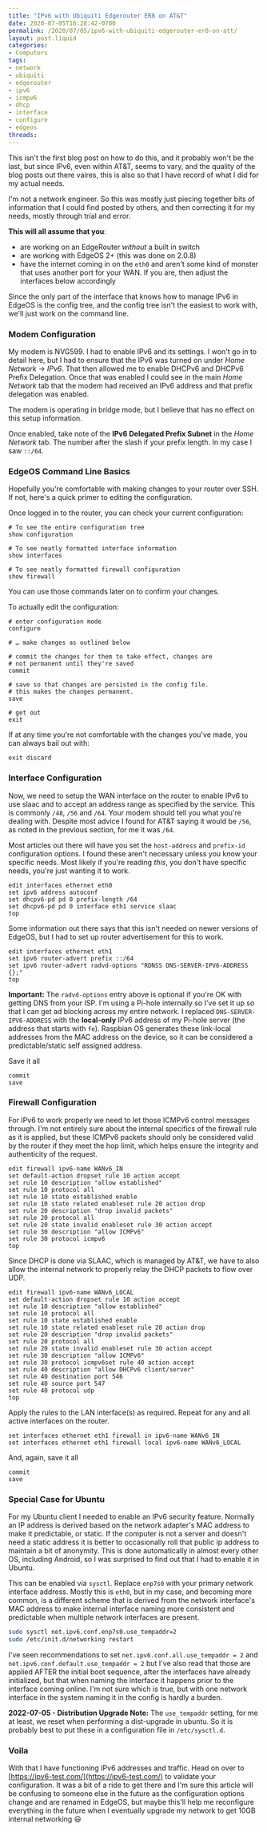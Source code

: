 ```yaml
---
title: "IPv6 with Ubiquiti Edgerouter ER8 on AT&T"
date: 2020-07-05T16:28:42-0700
permalink: /2020/07/05/ipv6-with-ubiquiti-edgerouter-er8-on-att/
layout: post.liquid
categories:
- Computers
tags:
- network
- ubiquiti
- edgerouter
- ipv6
- icmpv6
- dhcp
- interface
- configure
- edgeos
threads:
---
```


This isn't the first blog post on how to do this, and it probably won't be the last, but since IPv6, even within AT&T, seems to vary, and the quality of the blog posts out there vaires, this is also so that I have record of what I did for my actual needs.

I'm not a network engineer. So this was mostly just piecing together bits of information that I could find posted by others, and then correcting it for my needs, mostly through trial and error.

**This will all assume that you**:
- are working on an EdgeRouter _without_ a built in switch
- are working with EdgeOS 2+ (this was done on 2.0.8)
- have the internet coming in on the `eth0` and aren't some kind of monster that uses another port for your WAN. If you are, then adjust the interfaces below accordingly

Since the only part of the interface that knows how to manage IPv6 in EdgeOS is the config tree, and the config tree isn't the easiest to work with, we'll just work on the command line.

### Modem Configuration
My modem is NVG599. I had to enable IPv6 and its settings. I won't go in to detail here, but I had to ensure that the IPv6 was turned on under _Home Network_ &rarr; _IPv6_. That then allowed me to enable DHCPv6 and DHCPv6 Prefix Delegation. Once that was enabled I could see in the main _Home Network_ tab that the modem had received an IPv6 address and that prefix delegation was enabled.

The modem is  operating in bridge mode, but I believe that has no effect on this setup information.

Once enabled, take note of the **IPv6 Delegated Prefix Subnet** in the _Home Network_ tab. The number after the slash if your prefix length. In my case I saw `::/64`.

### EdgeOS Command Line Basics
Hopefully you're comfortable with making changes to your router over SSH. If not, here's a quick primer to editing the configuration.

Once logged in to the router, you can check your current configuration:

``` properties
# To see the entire configuration tree
show configuration

# To see neatly formatted interface information
show interfaces

# To see neatly formatted firewall configuration
show firewall
```

You can use those commands later on to confirm your changes.

To actually edit the configuration:

``` properties
# enter configuration mode
configure 

# … make changes as outlined below

# commit the changes for them to take effect, changes are
# not permanent until they're saved
commit 

# save so that changes are persisted in the config file.
# this makes the changes permanent.
save 

# get out
exit 
```

If at any time you're not comfortable with the changes you've made, you can always bail out with:

``` properties
exit discard
```

### Interface Configuration
Now, we need to setup the WAN interface on the router to enable IPv6 to use slaac and to accept an address range as specified by the service. This is commonly `/48`, `/56` and `/64`. Your modem should tell you what you're dealing with. Despite most advice I found for AT&T saying it would be `/56`, as noted in the previous section, for me it was `/64`.

Most articles out there will have you set the `host-address` and `prefix-id` configuration options. I found these aren't necessary unless you know your specific needs. Most likely if you're reading _this_, you don't have specific needs, you're just wanting it to work.

``` properties
edit interfaces ethernet eth0
set ipv6 address autoconf
set dhcpv6-pd pd 0 prefix-length /64
set dhcpv6-pd pd 0 interface eth1 service slaac
top 
```

Some information out there says that this isn't needed on newer versions of EdgeOS, but I had to set up router advertisement for this to work.

``` properties
edit interfaces ethernet eth1
set ipv6 router-advert prefix ::/64
set ipv6 router-advert radvd-options "RDNSS DNS-SERVER-IPV6-ADDRESS {};"
top 
```

**Important:** The `radvd-options` entry above is optional if you're OK with getting DNS from your ISP. I'm using a Pi-hole internally so I've set it up so that I can get ad blocking across my entire network. I replaced `DNS-SERVER-IPV6-ADDRESS` with the **local-only** IPv6 address of my Pi-hole server (the address that starts with `fe`). Raspbian OS generates these link-local addresses from the MAC address on the device, so it can be considered a predictable/static self assigned address.

Save it all

``` properties
commit 
save 
```

### Firewall Configuration
For IPv6 to work properly we need to let those ICMPv6 control messages through. I'm not entirely sure about the internal specifics of the firewall rule as it is applied, but these ICMPv6 packets should only be considered valid by the router if they meet the hop limit, which helps ensure the integrity and authenticity of the request.

``` properties
edit firewall ipv6-name WANv6_IN
set default-action dropset rule 10 action accept
set rule 10 description "allow established"
set rule 10 protocol all
set rule 10 state established enable
set rule 10 state related enableset rule 20 action drop
set rule 20 description "drop invalid packets"
set rule 20 protocol all
set rule 20 state invalid enableset rule 30 action accept
set rule 30 description "allow ICMPv6"
set rule 30 protocol icmpv6
top 
```

Since DHCP is done via SLAAC, which is managed by AT&T, we have to also allow the internal network to properly relay the DHCP packets to flow over UDP.

``` properties
edit firewall ipv6-name WANv6_LOCAL
set default-action dropset rule 10 action accept
set rule 10 description "allow established"
set rule 10 protocol all
set rule 10 state established enable
set rule 10 state related enableset rule 20 action drop
set rule 20 description "drop invalid packets"
set rule 20 protocol all
set rule 20 state invalid enableset rule 30 action accept
set rule 30 description "allow ICMPv6"
set rule 30 protocol icmpv6set rule 40 action accept
set rule 40 description "allow DHCPv6 client/server"
set rule 40 destination port 546
set rule 40 source port 547
set rule 40 protocol udp
top 
```

Apply the rules to the LAN interface(s) as required. Repeat for any and all active interfaces on the router.

``` properties
set interfaces ethernet eth1 firewall in ipv6-name WANv6_IN
set interfaces ethernet eth1 firewall local ipv6-name WANv6_LOCAL
```

And, again, save it all

``` properties
commit 
save 
```

### Special Case for Ubuntu
For my Ubuntu client I needed to enable an IPv6 security feature. Normally an IP address is derived based on the network adapter's MAC address to make it predictable, or static. If the computer is not a server and doesn't need a static address it is better to occasionally roll that public ip address to maintain a bit of anonymity. This is done automatically in almost every other OS, including Android, so I was surprised to find out that I had to enable it in Ubuntu.

This can be enabled via `sysctl`. Replace `enp7s0` with your primary network interface address. Mostly this is `eth0`, but in my case, and becoming more common, is a different scheme that is derived from the network interface's MAC address to make internal interface naming more consistent and predictable when multiple network interfaces are present.

``` sh
sudo sysctl net.ipv6.conf.enp7s0.use_tempaddr=2
sudo /etc/init.d/networking restart
```

I've seen recommendations to set `net.ipv6.conf.all.use_tempaddr = 2` and `net.ipv6.conf.default.use_tempaddr = 2` but I've also read that those are applied AFTER the initial boot sequence, after the interfaces have already initialized, but that when naming the interface it happens prior to the interface coming online. I'm not sure which is true, but with one network interface in the system naming it in the config is hardly a burden.

**2022-07-05 - Distribution Upgrade Note:** The `use_tempaddr` setting, for me at least, we reset when performing a dist-upgrade in ubuntu. So it is probably best to put these in a configuration file in `/etc/sysctl.d`.

### Voila
With that I have functioning IPv6 addresses and traffic. Head on over to [https://ipv6-test.com/](https://ipv6-test.com/) to validate your configuration. It was a bit of a ride to get there and I'm sure this article will be confusing to someone else in the future as the configuration options change and are renamed in EdgeOS, but maybe this'll help me reconfigure everything in the future when I eventually upgrade my network to get 10GB internal networking 😃
